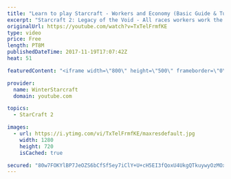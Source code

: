 ```yaml
---
title: "Learn to play Starcraft - Workers and Economy (Basic Guide & Tutorial)"
excerpt: "Starcraft 2: Legacy of the Void - All races workers work the same (mule notwithstanding!)  Wiki on mining: http://wiki.teamliquid.net/starcraft2/Mining_Minerals"
originalUrl: https://youtube.com/watch?v=TxTelFrmfKE
type: video
price: Free
length: PT8M
publishedDateTime: 2017-11-19T17:07:42Z
heat: 51

featuredContent: "<iframe width=\"800\" height=\"500\" frameborder=\"0\" src=\"https://www.youtube.com/embed/TxTelFrmfKE\" allow=\"accelerometer; autoplay; encrypted-media; gyroscope; picture-in-picture\" allowfullscreen></iframe>"

provider:
  name: WinterStarcraft
  domain: youtube.com

topics:
  - StarCraft 2

images:
  - url: https://i.ytimg.com/vi/TxTelFrmfKE/maxresdefault.jpg
    width: 1280
    height: 720
    isCached: true

secured: "80w7FOKYlBP7JeOZS6bCfSf5ey7iClY+U+cH5EI3fQoxU4UkgQTkuywyOzMOxzYJS4ENoL9DqRmkJIGlzjbfmRg+65XR1BULqKU0TiivoPCXVE9Nb9tWqWxHCatqbXwwuLsyLQ0AWJnsY12sYWcGBUIqvA6HT2mBmHsQmUNwHi7zofbwuaLXnEMPW7v+K8JokJcs8gERriwt/j0asFV9FcGuVhtrIMhMO3E6JEc0lo6bOEgZwAzc+bzGRd28HhGnUzc1t/evSU5DlDs+wH6ohoQdFaZRr4jvF7prpF6EcD3HIEbiqfy9WMeuY0uDI50xZ9zsTvpTDdCmzS78O6rcraq26SBxX0btAO3SVNg6cXebPAQhFWFhue0YjrQzhwmlRCDXyGIMCtyGUYHa1mW7DBWkNh+UPv45eJPRO2kOtKs=;8wYizvjH5MW6du0v2ybApA=="
---
```


